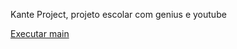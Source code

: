 Kante Project, projeto escolar com genius e youtube

<a href='https://geraldofelix.github.io/KanteProject-Tests/Pasta-html/main.html' target='_blank'> Executar main </a>
